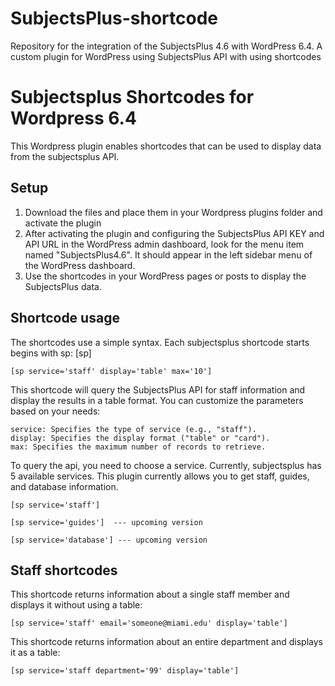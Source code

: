 # SubjectsPlus-shortcode
Repository for the integration of the SubjectsPlus 4.6 with WordPress 6.4. A custom plugin for WordPress using SubjectsPlus API with using shortcodes

Subjectsplus Shortcodes for Wordpress 6.4
========================================

This Wordpress plugin enables shortcodes that can be used to display data 
from the subjectsplus API. 

Setup
----------------------------------------

1. Download the files and place them in your Wordpress plugins folder and activate the plugin
2. After activating the plugin and configuring the SubjectsPlus API KEY and API URL in the WordPress admin dashboard, look for the menu item named "SubjectsPlus4.6". It should appear in the left sidebar menu of the WordPress dashboard.
4. Use the shortcodes in your WordPress pages or posts to display the SubjectsPlus data.


Shortcode usage
-----------------------------------------

The shortcodes use a simple syntax. Each subjectsplus shortcode starts begins with sp:
	[sp]


	[sp service='staff' display='table' max='10']
 
	
This shortcode will query the SubjectsPlus API for staff information and display the results in a table format. You can customize the parameters based on your needs:

    service: Specifies the type of service (e.g., "staff").
    display: Specifies the display format ("table" or "card").
    max: Specifies the maximum number of records to retrieve.

To query the api, you need to choose a service. Currently, subjectsplus has 5 available services. This plugin currently allows you to get staff, guides, and database information. 

	[sp service='staff']
	
	[sp service='guides']  --- upcoming version
	
	[sp service='database'] --- upcoming version
 
	


Staff shortcodes
-------------------------------------------
This shortcode returns information about a single staff member and displays it without using a table:

	[sp service='staff' email='someone@miami.edu' display='table']

This shortcode returns information about an entire department and displays it as a table:

	[sp service='staff department='99' display='table']

